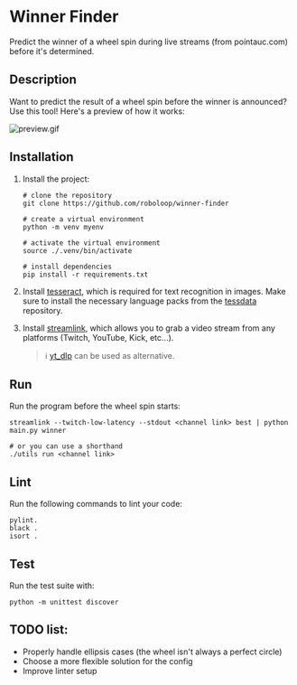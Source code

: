 # Winner Finder

Predict the winner of a wheel spin during live streams (from poíntauc.com) before it's determined.

## Description

Want to predict the result of a wheel spin before the winner is announced? Use this tool! Here's a preview of how it works:

![preview.gif](./preview.gif)

## Installation

1. Install the project:

    ```shell
    # clone the repository
    git clone https://github.com/roboloop/winner-finder

    # create a virtual environment
    python -m venv myenv

    # activate the virtual environment
    source ./.venv/bin/activate

    # install dependencies
    pip install -r requirements.txt
    ```

2. Install [tesseract](https://tesseract-ocr.github.io/tessdoc/Installation.html), which is required for text recognition in images. Make sure to install the necessary language packs from the [tessdata](https://github.com/tesseract-ocr/tessdata) repository.

3. Install [streamlink](https://github.com/streamlink/streamlink), which allows you to grab a video stream from any platforms (Twitch, YouTube, Kick, etc...).

   > ℹ️ [yt_dlp](https://github.com/yt-dlp/yt-dlp) can be used as alternative.

## Run

Run the program before the wheel spin starts:


```shell
streamlink --twitch-low-latency --stdout <channel link> best | python main.py winner

# or you can use a shorthand
./utils run <channel link>
```

## Lint

Run the following commands to lint your code:

```shell
pylint.
black .
isort .
```

## Test

Run the test suite with:

```shell
python -m unittest discover
```

## TODO list:

- Properly handle ellipsis cases (the wheel isn't always a perfect circle)
- Choose a more flexible solution for the config
- Improve linter setup